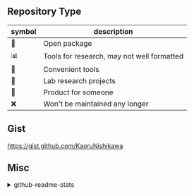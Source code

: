 ## Repository Type

| symbol | description |
| --- | --- |
| :gem: | Open package |
| :bar_chart: | Tools for research, may not well formatted |
| :bread: | Convenient tools |
| :pizza: | Lab research projects |
| :chestnut: | Product for someone |
| :x: | Won't be maintained any longer |

## Gist

<https://gist.github.com/KaoruNishikawa>

## Misc

<details><summary>github-readme-stats</summary>
  
[![GitHub Stats](https://github-readme-stats.vercel.app/api?username=KaoruNishikawa&count_private=true&show_icons=true&theme=cobalt&disable_animations=true)](https://github.com/anuraghazra/github-readme-stats)
  
[![Top Langs](https://github-readme-stats.vercel.app/api/top-langs/?username=KaoruNishikawa&langs_count=8&hide=Jupyter%20Notebook&theme=cobalt&layout=compact)](https://github.com/anuraghazra/github-readme-stats)
  
</details>
